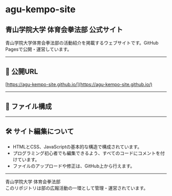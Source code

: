 # agu-kempo-site
## 青山学院大学 体育会拳法部 公式サイト
青山学院大学体育会拳法部の活動紹介を掲載するウェブサイトです。GitHub Pagesで公開・運営しています。

---

## 🔗 公開URL

[https://agu-kempo-site.github.io/](https://agu-kempo-site.github.io/)

---

## 📂 ファイル構成




---

## 🛠️ サイト編集について

- HTMLとCSS、JavaScriptの基本的な構造で構成されています。
- プログラミング初心者でも編集できるよう、すべてのコードにコメントを付けています。
- ファイルのアップロードや修正は、GitHub上から行えます。

---

青山学院大学 体育会拳法部  
このリポジトリは部の広報活動の一環として管理・運営されています。  


